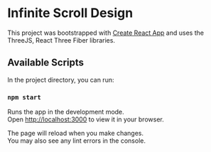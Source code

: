 # Infinite Scroll Design

This project was bootstrapped with [Create React App](https://github.com/facebook/create-react-app) and uses the ThreeJS, React Three Fiber libraries. 

## Available Scripts

In the project directory, you can run:

### `npm start`

Runs the app in the development mode.\
Open [http://localhost:3000](http://localhost:3000) to view it in your browser.

The page will reload when you make changes.\
You may also see any lint errors in the console.
